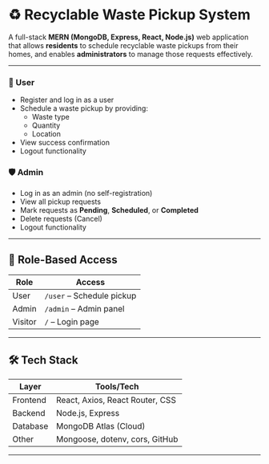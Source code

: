 # ♻️ Recyclable Waste Pickup System

A full-stack **MERN (MongoDB, Express, React, Node.js)** web application that allows **residents** to schedule recyclable waste pickups from their homes, and enables **administrators** to manage those requests effectively.

---

### 👤 User
- Register and log in as a user
- Schedule a waste pickup by providing:
  - Waste type
  - Quantity
  - Location
- View success confirmation
- Logout functionality

### 🛡️ Admin
- Log in as an admin (no self-registration)
- View all pickup requests
- Mark requests as **Pending**, **Scheduled**, or **Completed**
- Delete requests (Cancel)
- Logout functionality

---

## 🔐 Role-Based Access

| Role     | Access                    |
|----------|---------------------------|
| User     | `/user` – Schedule pickup |
| Admin    | `/admin` – Admin panel    |
| Visitor  | `/` – Login page          |

---

## 🛠️ Tech Stack

| Layer     | Tools/Tech                      |
|-----------|---------------------------------|
| Frontend  | React, Axios, React Router, CSS |
| Backend   | Node.js, Express                |
| Database  | MongoDB Atlas (Cloud)           |
| Other     | Mongoose, dotenv, cors, GitHub  |

---
